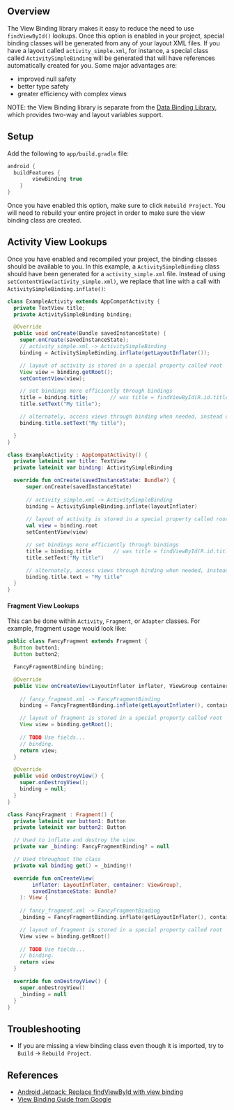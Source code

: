 ## Overview

The View Binding library makes it easy to reduce the need to use `findViewById()` lookups.  Once this option is enabled in your project, special binding classes will be generated from any of your layout XML files.  If you have a layout called `activity_simple.xml`, for instance, a special class called `ActivitySimpleBinding` will be generated that will have references automatically created for you.  Some major advantages are:
* improved null safety
* better type safety
* greater efficiency with complex views

NOTE: the View Binding library is separate from the [Data Binding Library](https://guides.codepath.com/android/Applying-Data-Binding-for-Views), which provides two-way and layout variables support.  

## Setup

Add the following to `app/build.gradle` file:

```gradle
android {
  buildFeatures {
        viewBinding true
    }
}
```

Once you have enabled this option, make sure to click `Rebuild Project`.  You will need to rebuild your entire project in order to make sure the view binding class are created.

## Activity View Lookups

Once you have enabled and recompiled your project, the binding classes should be available to you.  In this example, a `ActivitySimpleBinding` class should have been generated for a `activity_simple.xml` file.  Instead of using `setContentView(activity_simple.xml)`, we replace that line with a call with `ActivitySimpleBinding.inflate()`:

```java
class ExampleActivity extends AppCompatActivity {
  private TextView title;
  private ActivitySimpleBinding binding;

  @Override 
  public void onCreate(Bundle savedInstanceState) {
    super.onCreate(savedInstanceState);
    // activity_simple.xml -> ActivitySimpleBinding
    binding = ActivitySimpleBinding.inflate(getLayoutInflater());

    // layout of activity is stored in a special property called root
    View view = binding.getRoot();
    setContentView(view);

    // set bindings more efficiently through bindings
    title = binding.title;       // was title = findViewById(R.id.title);
    title.setText("My title");

    // alternately, access views through binding when needed, instead of variables
    binding.title.setText("My title");

  }
}
```

```kotlin
class ExampleActivity : AppCompatActivity() {
  private lateinit var title: TextView
  private lateinit var binding: ActivitySimpleBinding  

  override fun onCreate(savedInstanceState: Bundle?) {
      super.onCreate(savedInstanceState)
      
      // activity_simple.xml -> ActivitySimpleBinding
      binding = ActivitySimpleBinding.inflate(layoutInflater)
  
      // layout of activity is stored in a special property called root
      val view = binding.root
      setContentView(view)

      // set bindings more efficiently through bindings
      title = binding.title       // was title = findViewById(R.id.title)
      title.setText("My title")

      // alternately, access views through binding when needed, instead of variables
      binding.title.text = "My title"
  }
}
```

#### Fragment View Lookups

This can be done within `Activity`, `Fragment`, or `Adapter` classes. For example, fragment usage would look like:

```java
public class FancyFragment extends Fragment {
  Button button1;
  Button button2;

  FancyFragmentBinding binding;

  @Override 
  public View onCreateView(LayoutInflater inflater, ViewGroup container, Bundle savedInstanceState) { 
    
    // fancy_fragment.xml -> FancyFragmentBinding
    binding = FancyFragmentBinding.inflate(getLayoutInflater(), container, false);

    // layout of fragment is stored in a special property called root
    View view = binding.getRoot();
    			 
    // TODO Use fields...
    // binding.
    return view;
  }

  @Override 
  public void onDestroyView() {
    super.onDestroyView();
    binding = null;
  }
}
```

```kotlin
class FancyFragment : Fragment() {
  private lateinit var button1: Button
  private lateinit var button2: Button

  // Used to inflate and destroy the view
  private var _binding: FancyFragmentBinding? = null

  // Used throughout the class
  private val binding get() = _binding!!

  override fun onCreateView(
        inflater: LayoutInflater, container: ViewGroup?,
        savedInstanceState: Bundle?
    ): View {
    
    // fancy_fragment.xml -> FancyFragmentBinding
    _binding = FancyFragmentBinding.inflate(getLayoutInflater(), container, false)

    // layout of fragment is stored in a special property called root
    View view = binding.getRoot()
    			 
    // TODO Use fields...
    // binding.
    return view
  }

  override fun onDestroyView() {
    super.onDestroyView()
    _binding = null
  }
}
```

## Troubleshooting

* If you are missing a view binding class even though it is imported, try to `Build` -> `Rebuild Project`.

## References

* [Android Jetpack: Replace findViewById with view binding](https://www.youtube.com/watch?v=W7uujFrljW0)
* [View Binding Guide from Google](https://developer.android.com/topic/libraries/view-binding)